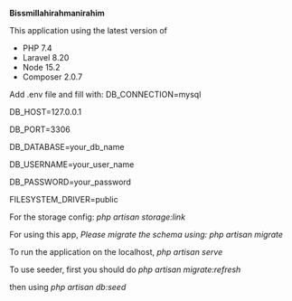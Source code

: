 **Bissmillahirahmanirahim**

This application using the latest version of 
- PHP 7.4
- Laravel 8.20
- Node 15.2
- Composer 2.0.7

Add .env file and fill with:
DB_CONNECTION=mysql

DB_HOST=127.0.0.1

DB_PORT=3306

DB_DATABASE=your_db_name

DB_USERNAME=your_user_name

DB_PASSWORD=your_password

FILESYSTEM_DRIVER=public

For the storage config: *php artisan storage:link*

For using this app, *Please migrate the schema using: php artisan migrate*

To run the application on the localhost, *php artisan serve* 

To use seeder, first you should do *php artisan migrate:refresh*

then using *php artisan db:seed*
